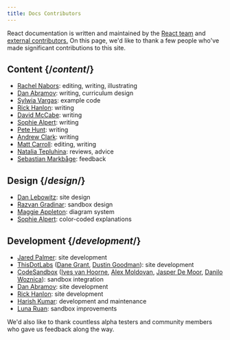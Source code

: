 ```yaml
---
title: Docs Contributors
---
```


<Intro>

React documentation is written and maintained by the [React team](/community/team) and [external contributors.](https://github.com/reactjs/react.dev/graphs/contributors) On this page, we'd like to thank a few people who've made significant contributions to this site.

</Intro>

## Content {/*content*/}

* [Rachel Nabors](https://x.com/RachelNabors): editing, writing, illustrating
* [Dan Abramov](https://x.com/dan_abramov2): writing, curriculum design
* [Sylwia Vargas](https://x.com/SylwiaVargas): example code
* [Rick Hanlon](https://x.com/rickhanlonii): writing
* [David McCabe](https://x.com/mcc_abe): writing
* [Sophie Alpert](https://x.com/sophiebits): writing
* [Pete Hunt](https://x.com/floydophone): writing
* [Andrew Clark](https://x.com/acdlite): writing
* [Matt Carroll](https://x.com/mattcarrollcode): editing, writing
* [Natalia Tepluhina](https://x.com/n_tepluhina): reviews, advice
* [Sebastian Markbåge](https://x.com/sebmarkbage): feedback

## Design {/*design*/}

* [Dan Lebowitz](https://x.com/lebo): site design
* [Razvan Gradinar](https://dribbble.com/GradinarRazvan): sandbox design
* [Maggie Appleton](https://maggieappleton.com/): diagram system
* [Sophie Alpert](https://x.com/sophiebits): color-coded explanations

## Development {/*development*/}

* [Jared Palmer](https://x.com/jaredpalmer): site development
* [ThisDotLabs](https://www.thisdot.co/) ([Dane Grant](https://x.com/danecando), [Dustin Goodman](https://x.com/dustinsgoodman)): site development
* [CodeSandbox](https://codesandbox.io/) ([Ives van Hoorne](https://x.com/CompuIves), [Alex Moldovan](https://x.com/alexnmoldovan), [Jasper De Moor](https://x.com/JasperDeMoor), [Danilo Woznica](https://x.com/danilowoz)): sandbox integration
* [Dan Abramov](https://x.com/dan_abramov2): site development
* [Rick Hanlon](https://x.com/rickhanlonii): site development
* [Harish Kumar](https://www.strek.in/): development and maintenance
* [Luna Ruan](https://x.com/lunaruan): sandbox improvements

We'd also like to thank countless alpha testers and community members who gave us feedback along the way.
